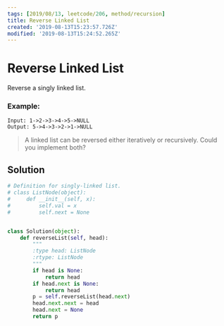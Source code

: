 ```yaml
---
tags: [2019/08/13, leetcode/206, method/recursion]
title: Reverse Linked List
created: '2019-08-13T15:23:57.726Z'
modified: '2019-08-13T15:24:52.265Z'
---
```


# Reverse Linked List

Reverse a singly linked list.

### Example:

```
Input: 1->2->3->4->5->NULL
Output: 5->4->3->2->1->NULL
```

> A linked list can be reversed either iteratively or recursively. Could you implement both?


## Solution

```python
# Definition for singly-linked list.
# class ListNode(object):
#     def __init__(self, x):
#         self.val = x
#         self.next = None


class Solution(object):
    def reverseList(self, head):
        """
        :type head: ListNode
        :rtype: ListNode
        """
        if head is None:
            return head
        if head.next is None:
            return head
        p = self.reverseList(head.next)
        head.next.next = head
        head.next = None
        return p
```
